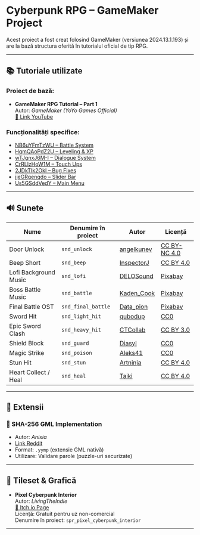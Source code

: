 # Cyberpunk RPG – GameMaker Project

Acest proiect a fost creat folosind GameMaker (versiunea 2024.13.1.193) și are la bază structura oferită în tutorialul oficial de tip RPG.

---

## 📚 Tutoriale utilizate

### Proiect de bază:
- **GameMaker RPG Tutorial – Part 1**  
  Autor: *GameMaker (YoYo Games Official)*  
  [🔗 Link YouTube](https://youtu.be/1J5EydrnIPs)

### Funcționalități specifice:
- [NB6uYFmTzWU – Battle System](https://www.youtube.com/watch?v=NB6uYFmTzWU)
- [HqmQAoPdZ2U – Leveling & XP](https://www.youtube.com/watch?v=HqmQAoPdZ2U)
- [wTJgnxJ6M-I – Dialogue System](https://www.youtube.com/watch?v=wTJgnxJ6M-I)
- [CrRLlzHoW1M – Touch Ups](https://www.youtube.com/watch?v=CrRLlzHoW1M)
- [2JDkTIk2OkI – Bug Fixes](https://www.youtube.com/watch?v=2JDkTIk2OkI)
- [jjeGRgenqdo – Slider Bar](https://www.youtube.com/watch?v=jjeGRgenqdo&ab_channel=Heartbeast)
- [Us5GSddVedY – Main Menu](https://www.youtube.com/watch?v=Us5GSddVedY&t=97s&ab_channel=GameMaker)

---

## 🔊 Sunete

| Nume | Denumire în proiect | Autor | Licență |
|------|----------------------|--------|---------|
| Door Unlock | `snd_unlock` | [angelkunev](https://freesound.org/people/angelkunev/sounds/519065/) | [CC BY-NC 4.0](https://creativecommons.org/licenses/by-nc/4.0/) |
| Beep Short | `snd_beep` | [InspectorJ](https://freesound.org/people/InspectorJ/sounds/403008/) | [CC BY 4.0](https://creativecommons.org/licenses/by/4.0/) |
| Lofi Background Music | `snd_lofi` | [DELOSound](https://pixabay.com/music/beats-lofi-background-music-337568/) | [Pixabay](https://pixabay.com/service/license-summary/) |
| Boss Battle Music | `snd_battle` | [Kaden_Cook](https://pixabay.com/music/beats-boss-battle-music-285748/) | [Pixabay](https://pixabay.com/service/license-summary/) |
| Final Battle OST | `snd_final_battle` | [Data_pion](https://pixabay.com/music/upbeat-true-faces-ost-338391/) | [Pixabay](https://pixabay.com/service/license-summary/) |
| Sword Hit | `snd_light_hit` | [qubodup](https://freesound.org/people/qubodup/sounds/442769/) | [CC0](https://creativecommons.org/publicdomain/zero/1.0/) |
| Epic Sword Clash | `snd_heavy_hit` | [CTCollab](https://freesound.org/people/CTCollab/sounds/223612/) | [CC BY 3.0](https://creativecommons.org/licenses/by/3.0/) |
| Shield Block | `snd_guard` | [Diasyl](https://freesound.org/people/Diasyl/sounds/792354/) | [CC0](https://creativecommons.org/publicdomain/zero/1.0/) |
| Magic Strike | `snd_poison` | [Aleks41](https://freesound.org/people/Aleks41/sounds/406063/) | [CC0](https://creativecommons.org/publicdomain/zero/1.0/) |
| Stun Hit | `snd_stun` | [Artninja](https://freesound.org/people/Artninja/sounds/699990/) | [CC BY 4.0](https://creativecommons.org/licenses/by/4.0/) |
| Heart Collect / Heal | `snd_heal` | [Taiki](https://freesound.org/people/ReincarnatedEchoes/sounds/644306/) | [CC BY 4.0](https://creativecommons.org/licenses/by/4.0/) |

---

## 🧩 Extensii

### 🔐 SHA-256 GML Implementation
- Autor: *Anixia*
- [Link Reddit](https://www.reddit.com/r/gamemaker/comments/eween1/sha256_hashes_in_native_gml_gms2/)
- Format: `.yymp` (extensie GML nativă)
- Utilizare: Validare parole (puzzle-uri securizate)

---

## 🎨 Tileset & Grafică

- **Pixel Cyberpunk Interior**  
  Autor: *LivingTheIndie*  
  [🔗 Itch.io Page](https://livingtheindie.itch.io/pixel-cyberpunk-interior)  
  Licență: Gratuit pentru uz non-comercial  
  Denumire în proiect: `spr_pixel_cyberpunk_interior`

---
